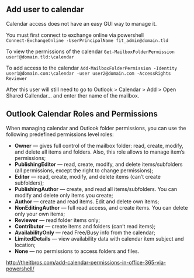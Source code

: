 ## Add user to calendar 

Calendar access does not have an easy GUI way to manage it.  

You must first connect to exchange online via powershell  
`Connect-ExchangeOnline -UserPrincipalName fit_admin@domain.tld`

To view the permissions of the calendar
`Get-MailboxFolderPermission user!@domain.tld:\calendar`

To add access to the calendar
`Add-MailboxFolderPermission -Identity user1@domain.com:\calendar -user user2@domain.com -AccessRights Reviewer`

After this user will still need to go to Outlook > Calendar > Add > Open Shared Callendar... and enter ther name of the mailbox.


## Outlook Calendar Roles and Permissions

When managing calendar and Outlook folder permissions, you can use the following predefined permissions level roles:

-   **Owner** — gives full control of the mailbox folder: read, create, modify, and delete all items and folders. Also, this role allows to manage item’s permissions;
-   **PublishingEditor** — read, create, modify, and delete items/subfolders (all permissions, except the right to change permissions);
-   **Editor** — read, create, modify, and delete items (can’t create subfolders);
-   **PublishingAuthor** — create, and read all items/subfolders. You can modify and delete only items you create;
-   **Author** — create and read items. Edit and delete own items;
-   **NonEditingAuthor** — full read access, and create items. You can delete only your own items;
-   **Reviewer** — read folder items only;
-   **Contributor** — create items and folders (can’t read items);
-   **AvailabilityOnly** — read Free/Busy info from the calendar;
-   **LimitedDetails** — view availability data with calendar item subject and location;
-   **None** — no permissions to access folders and files.

http://theitbros.com/add-calendar-permissions-in-office-365-via-powershell/